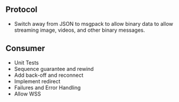 ## Protocol
- Switch away from JSON to msgpack to allow binary data to allow streaming
  image, videos, and other binary messages.

## Consumer
- Unit Tests
- Sequence guarantee and rewind
- Add back-off and reconnect
- Implement redirect
- Failures and Error Handling
- Allow WSS
